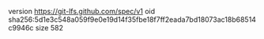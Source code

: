 version https://git-lfs.github.com/spec/v1
oid sha256:5d1e3c548a059f9e0e19d14f35fbe18f7ff2eada7bd18073ac18b68514c9946c
size 582

